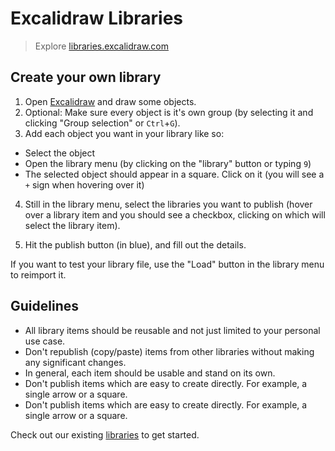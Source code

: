 # Excalidraw Libraries

> Explore [libraries.excalidraw.com](https://libraries.excalidraw.com)

## Create your own library

1. Open [Excalidraw](https://excalidraw.com/) and draw some objects.
2. Optional: Make sure every object is it's own group (by selecting it and clicking "Group selection" or `Ctrl`+`G`).
3. Add each object you want in your library like so:

- Select the object
- Open the library menu (by clicking on the "library" button or typing `9`)
- The selected object should appear in a square. Click on it (you will see a `+` sign when hovering over it)

4. Still in the library menu, select the libraries you want to publish (hover over a library item and you should see a checkbox, clicking on which will select the library item).

5. Hit the publish button (in blue), and fill out the details.

<!--Add a GIF here once the library changes look good!-->

If you want to test your library file, use the "Load" button in the library menu to reimport it.

## Guidelines

- All library items should be reusable and not just limited to your personal use case.
- Don't republish (copy/paste) items from other libraries without making any significant changes.
- In general, each item should be usable and stand on its own.
- Don't publish items which are easy to create directly. For example, a single arrow or a square.
- Don't publish items which are easy to create directly. For example, a single arrow or a square.

Check out our existing [libraries](https://libraries.excalidraw.com/?theme=light&sort=default) to get started.


